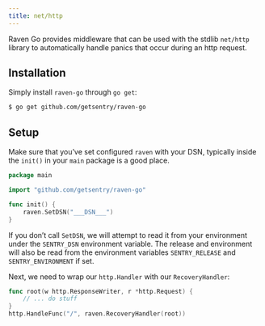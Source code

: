 ```yaml
---
title: net/http
---
```


Raven Go provides middleware that can be used with the stdlib `net/http` library to automatically handle panics that occur during an http request.

## Installation

Simply install `raven-go` through `go get`:

```bash
$ go get github.com/getsentry/raven-go
```

## Setup

Make sure that you’ve set configured `raven` with your DSN, typically inside the `init()` in your `main` package is a good place.

```go
package main

import "github.com/getsentry/raven-go"

func init() {
    raven.SetDSN("___DSN___")
}
```

If you don’t call `SetDSN`, we will attempt to read it from your environment under the `SENTRY_DSN` environment variable. The release and environment will also be read from the environment variables `SENTRY_RELEASE` and `SENTRY_ENVIRONMENT` if set.

Next, we need to wrap our `http.Handler` with our `RecoveryHandler`:

```go
func root(w http.ResponseWriter, r *http.Request) {
    // ... do stuff
}
http.HandleFunc("/", raven.RecoveryHandler(root))
```
